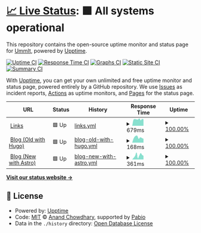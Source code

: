 # [📈 Live Status](https://status.ummit.dev): <!--live status--> **🟩 All systems operational**

This repository contains the open-source uptime monitor and status page for [UmmIt](https://ummit.dev), powered by [Upptime](https://github.com/upptime/upptime).

[![Uptime CI](https://github.com/UmmItC/upptime/workflows/Uptime%20CI/badge.svg)](https://github.com/UmmItC/upptime/actions?query=workflow%3A%22Uptime+CI%22)
[![Response Time CI](https://github.com/UmmItC/upptime/workflows/Response%20Time%20CI/badge.svg)](https://github.com/UmmItC/upptime/actions?query=workflow%3A%22Response+Time+CI%22)
[![Graphs CI](https://github.com/UmmItC/upptime/workflows/Graphs%20CI/badge.svg)](https://github.com/UmmItC/upptime/actions?query=workflow%3A%22Graphs+CI%22)
[![Static Site CI](https://github.com/UmmItC/upptime/workflows/Static%20Site%20CI/badge.svg)](https://github.com/UmmItC/upptime/actions?query=workflow%3A%22Static+Site+CI%22)
[![Summary CI](https://github.com/UmmItC/upptime/workflows/Summary%20CI/badge.svg)](https://github.com/UmmItC/upptime/actions?query=workflow%3A%22Summary+CI%22)

With [Upptime](https://upptime.js.org), you can get your own unlimited and free uptime monitor and status page, powered entirely by a GitHub repository. We use [Issues](https://github.com/UmmItC/upptime/issues) as incident reports, [Actions](https://github.com/UmmItC/upptime/actions) as uptime monitors, and [Pages](https://status.ummit.dev) for the status page.

<!--start: status pages-->
<!-- This summary is generated by Upptime (https://github.com/upptime/upptime) -->
<!-- Do not edit this manually, your changes will be overwritten -->
<!-- prettier-ignore -->
| URL | Status | History | Response Time | Uptime |
| --- | ------ | ------- | ------------- | ------ |
| <img alt="" src="https://icons.duckduckgo.com/ip3/links.ummit.dev.ico" height="13"> [Links](https://links.ummit.dev) | 🟩 Up | [links.yml](https://github.com/UmmItKin/Upptime/commits/HEAD/history/links.yml) | <details><summary><img alt="Response time graph" src="./graphs/links/response-time-week.png" height="20"> 679ms</summary><br><a href="https://status.ummit.dev/history/links"><img alt="Response time 329" src="https://img.shields.io/endpoint?url=https%3A%2F%2Fraw.githubusercontent.com%2FUmmItKin%2FUpptime%2FHEAD%2Fapi%2Flinks%2Fresponse-time.json"></a><br><a href="https://status.ummit.dev/history/links"><img alt="24-hour response time 682" src="https://img.shields.io/endpoint?url=https%3A%2F%2Fraw.githubusercontent.com%2FUmmItKin%2FUpptime%2FHEAD%2Fapi%2Flinks%2Fresponse-time-day.json"></a><br><a href="https://status.ummit.dev/history/links"><img alt="7-day response time 679" src="https://img.shields.io/endpoint?url=https%3A%2F%2Fraw.githubusercontent.com%2FUmmItKin%2FUpptime%2FHEAD%2Fapi%2Flinks%2Fresponse-time-week.json"></a><br><a href="https://status.ummit.dev/history/links"><img alt="30-day response time 562" src="https://img.shields.io/endpoint?url=https%3A%2F%2Fraw.githubusercontent.com%2FUmmItKin%2FUpptime%2FHEAD%2Fapi%2Flinks%2Fresponse-time-month.json"></a><br><a href="https://status.ummit.dev/history/links"><img alt="1-year response time 321" src="https://img.shields.io/endpoint?url=https%3A%2F%2Fraw.githubusercontent.com%2FUmmItKin%2FUpptime%2FHEAD%2Fapi%2Flinks%2Fresponse-time-year.json"></a></details> | <details><summary><a href="https://status.ummit.dev/history/links">100.00%</a></summary><a href="https://status.ummit.dev/history/links"><img alt="All-time uptime 99.68%" src="https://img.shields.io/endpoint?url=https%3A%2F%2Fraw.githubusercontent.com%2FUmmItKin%2FUpptime%2FHEAD%2Fapi%2Flinks%2Fuptime.json"></a><br><a href="https://status.ummit.dev/history/links"><img alt="24-hour uptime 100.00%" src="https://img.shields.io/endpoint?url=https%3A%2F%2Fraw.githubusercontent.com%2FUmmItKin%2FUpptime%2FHEAD%2Fapi%2Flinks%2Fuptime-day.json"></a><br><a href="https://status.ummit.dev/history/links"><img alt="7-day uptime 100.00%" src="https://img.shields.io/endpoint?url=https%3A%2F%2Fraw.githubusercontent.com%2FUmmItKin%2FUpptime%2FHEAD%2Fapi%2Flinks%2Fuptime-week.json"></a><br><a href="https://status.ummit.dev/history/links"><img alt="30-day uptime 99.94%" src="https://img.shields.io/endpoint?url=https%3A%2F%2Fraw.githubusercontent.com%2FUmmItKin%2FUpptime%2FHEAD%2Fapi%2Flinks%2Fuptime-month.json"></a><br><a href="https://status.ummit.dev/history/links"><img alt="1-year uptime 99.65%" src="https://img.shields.io/endpoint?url=https%3A%2F%2Fraw.githubusercontent.com%2FUmmItKin%2FUpptime%2FHEAD%2Fapi%2Flinks%2Fuptime-year.json"></a></details>
| <img alt="" src="https://icons.duckduckgo.com/ip3/blog.ummit.dev.ico" height="13"> [Blog (Old with Hugo)](https://blog.ummit.dev) | 🟩 Up | [blog-old-with-hugo.yml](https://github.com/UmmItKin/Upptime/commits/HEAD/history/blog-old-with-hugo.yml) | <details><summary><img alt="Response time graph" src="./graphs/blog-old-with-hugo/response-time-week.png" height="20"> 168ms</summary><br><a href="https://status.ummit.dev/history/blog-old-with-hugo"><img alt="Response time 304" src="https://img.shields.io/endpoint?url=https%3A%2F%2Fraw.githubusercontent.com%2FUmmItKin%2FUpptime%2FHEAD%2Fapi%2Fblog-old-with-hugo%2Fresponse-time.json"></a><br><a href="https://status.ummit.dev/history/blog-old-with-hugo"><img alt="24-hour response time 126" src="https://img.shields.io/endpoint?url=https%3A%2F%2Fraw.githubusercontent.com%2FUmmItKin%2FUpptime%2FHEAD%2Fapi%2Fblog-old-with-hugo%2Fresponse-time-day.json"></a><br><a href="https://status.ummit.dev/history/blog-old-with-hugo"><img alt="7-day response time 168" src="https://img.shields.io/endpoint?url=https%3A%2F%2Fraw.githubusercontent.com%2FUmmItKin%2FUpptime%2FHEAD%2Fapi%2Fblog-old-with-hugo%2Fresponse-time-week.json"></a><br><a href="https://status.ummit.dev/history/blog-old-with-hugo"><img alt="30-day response time 207" src="https://img.shields.io/endpoint?url=https%3A%2F%2Fraw.githubusercontent.com%2FUmmItKin%2FUpptime%2FHEAD%2Fapi%2Fblog-old-with-hugo%2Fresponse-time-month.json"></a><br><a href="https://status.ummit.dev/history/blog-old-with-hugo"><img alt="1-year response time 304" src="https://img.shields.io/endpoint?url=https%3A%2F%2Fraw.githubusercontent.com%2FUmmItKin%2FUpptime%2FHEAD%2Fapi%2Fblog-old-with-hugo%2Fresponse-time-year.json"></a></details> | <details><summary><a href="https://status.ummit.dev/history/blog-old-with-hugo">100.00%</a></summary><a href="https://status.ummit.dev/history/blog-old-with-hugo"><img alt="All-time uptime 100.00%" src="https://img.shields.io/endpoint?url=https%3A%2F%2Fraw.githubusercontent.com%2FUmmItKin%2FUpptime%2FHEAD%2Fapi%2Fblog-old-with-hugo%2Fuptime.json"></a><br><a href="https://status.ummit.dev/history/blog-old-with-hugo"><img alt="24-hour uptime 100.00%" src="https://img.shields.io/endpoint?url=https%3A%2F%2Fraw.githubusercontent.com%2FUmmItKin%2FUpptime%2FHEAD%2Fapi%2Fblog-old-with-hugo%2Fuptime-day.json"></a><br><a href="https://status.ummit.dev/history/blog-old-with-hugo"><img alt="7-day uptime 100.00%" src="https://img.shields.io/endpoint?url=https%3A%2F%2Fraw.githubusercontent.com%2FUmmItKin%2FUpptime%2FHEAD%2Fapi%2Fblog-old-with-hugo%2Fuptime-week.json"></a><br><a href="https://status.ummit.dev/history/blog-old-with-hugo"><img alt="30-day uptime 100.00%" src="https://img.shields.io/endpoint?url=https%3A%2F%2Fraw.githubusercontent.com%2FUmmItKin%2FUpptime%2FHEAD%2Fapi%2Fblog-old-with-hugo%2Fuptime-month.json"></a><br><a href="https://status.ummit.dev/history/blog-old-with-hugo"><img alt="1-year uptime 100.00%" src="https://img.shields.io/endpoint?url=https%3A%2F%2Fraw.githubusercontent.com%2FUmmItKin%2FUpptime%2FHEAD%2Fapi%2Fblog-old-with-hugo%2Fuptime-year.json"></a></details>
| <img alt="" src="https://icons.duckduckgo.com/ip3/blog.withkin.me.ico" height="13"> [Blog (New with Astro)](https://blog.withkin.me) | 🟩 Up | [blog-new-with-astro.yml](https://github.com/UmmItKin/Upptime/commits/HEAD/history/blog-new-with-astro.yml) | <details><summary><img alt="Response time graph" src="./graphs/blog-new-with-astro/response-time-week.png" height="20"> 361ms</summary><br><a href="https://status.ummit.dev/history/blog-new-with-astro"><img alt="Response time 407" src="https://img.shields.io/endpoint?url=https%3A%2F%2Fraw.githubusercontent.com%2FUmmItKin%2FUpptime%2FHEAD%2Fapi%2Fblog-new-with-astro%2Fresponse-time.json"></a><br><a href="https://status.ummit.dev/history/blog-new-with-astro"><img alt="24-hour response time 335" src="https://img.shields.io/endpoint?url=https%3A%2F%2Fraw.githubusercontent.com%2FUmmItKin%2FUpptime%2FHEAD%2Fapi%2Fblog-new-with-astro%2Fresponse-time-day.json"></a><br><a href="https://status.ummit.dev/history/blog-new-with-astro"><img alt="7-day response time 361" src="https://img.shields.io/endpoint?url=https%3A%2F%2Fraw.githubusercontent.com%2FUmmItKin%2FUpptime%2FHEAD%2Fapi%2Fblog-new-with-astro%2Fresponse-time-week.json"></a><br><a href="https://status.ummit.dev/history/blog-new-with-astro"><img alt="30-day response time 311" src="https://img.shields.io/endpoint?url=https%3A%2F%2Fraw.githubusercontent.com%2FUmmItKin%2FUpptime%2FHEAD%2Fapi%2Fblog-new-with-astro%2Fresponse-time-month.json"></a><br><a href="https://status.ummit.dev/history/blog-new-with-astro"><img alt="1-year response time 407" src="https://img.shields.io/endpoint?url=https%3A%2F%2Fraw.githubusercontent.com%2FUmmItKin%2FUpptime%2FHEAD%2Fapi%2Fblog-new-with-astro%2Fresponse-time-year.json"></a></details> | <details><summary><a href="https://status.ummit.dev/history/blog-new-with-astro">100.00%</a></summary><a href="https://status.ummit.dev/history/blog-new-with-astro"><img alt="All-time uptime 99.83%" src="https://img.shields.io/endpoint?url=https%3A%2F%2Fraw.githubusercontent.com%2FUmmItKin%2FUpptime%2FHEAD%2Fapi%2Fblog-new-with-astro%2Fuptime.json"></a><br><a href="https://status.ummit.dev/history/blog-new-with-astro"><img alt="24-hour uptime 100.00%" src="https://img.shields.io/endpoint?url=https%3A%2F%2Fraw.githubusercontent.com%2FUmmItKin%2FUpptime%2FHEAD%2Fapi%2Fblog-new-with-astro%2Fuptime-day.json"></a><br><a href="https://status.ummit.dev/history/blog-new-with-astro"><img alt="7-day uptime 100.00%" src="https://img.shields.io/endpoint?url=https%3A%2F%2Fraw.githubusercontent.com%2FUmmItKin%2FUpptime%2FHEAD%2Fapi%2Fblog-new-with-astro%2Fuptime-week.json"></a><br><a href="https://status.ummit.dev/history/blog-new-with-astro"><img alt="30-day uptime 99.94%" src="https://img.shields.io/endpoint?url=https%3A%2F%2Fraw.githubusercontent.com%2FUmmItKin%2FUpptime%2FHEAD%2Fapi%2Fblog-new-with-astro%2Fuptime-month.json"></a><br><a href="https://status.ummit.dev/history/blog-new-with-astro"><img alt="1-year uptime 99.83%" src="https://img.shields.io/endpoint?url=https%3A%2F%2Fraw.githubusercontent.com%2FUmmItKin%2FUpptime%2FHEAD%2Fapi%2Fblog-new-with-astro%2Fuptime-year.json"></a></details>

<!--end: status pages-->

[**Visit our status website →**](https://status.ummit.dev)

## 📄 License

- Powered by: [Upptime](https://github.com/upptime/upptime)
- Code: [MIT](./LICENSE) © [Anand Chowdhary](https://anandchowdhary.com), supported by [Pabio](https://pabio.com)
- Data in the `./history` directory: [Open Database License](https://opendatacommons.org/licenses/odbl/1-0/)

